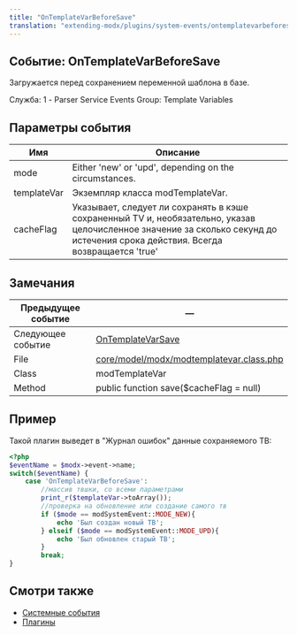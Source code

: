 ```yaml
---
title: "OnTemplateVarBeforeSave"
translation: "extending-modx/plugins/system-events/ontemplatevarbeforesave"
---
```


## Событие: OnTemplateVarBeforeSave

Загружается перед сохранением переменной шаблона в базе.

Служба: 1 - Parser Service Events
Group: Template Variables

## Параметры события

| Имя         | Описание                                                                                                                                                                        |
| ----------- | ------------------------------------------------------------------------------------------------------------------------------------------------------------------------------- |
| mode        | Either 'new' or 'upd', depending on the circumstances.                                                                                                                          |
| templateVar | Экземпляр класса modTemplateVar.                                                                                                                                                |
| cacheFlag   | Указывает, следует ли сохранять в кэше сохраненный TV и, необязательно, указав целочисленное значение за сколько секунд до истечения срока действия. Всегда возвращается 'true' |

## Замечания

| Предыдущее событие | —                                                                                                                                     |
| ------------------ | -------------------------------------------------------------------------------------------------------------------------------------- |
| Следующее событие  | [OnTemplateVarSave](extending-modx/plugins/system-events/ontemplatevarsave "OnTemplateVarSave")                                        |
| File               | [core/model/modx/modtemplatevar.class.php](https://github.com/modxcms/revolution/blob/master/core/model/modx/modtemplatevar.class.php) |
| Class              | modTemplateVar                                                                                                                         |
| Method             | public function save($cacheFlag = null)                                                                                                |

## Пример

Такой плагин выведет в "Журнал ошибок" данные сохраняемого ТВ:

```php
<?php
$eventName = $modx->event->name;
switch($eventName) {
    case 'OnTemplateVarBeforeSave':
        //массив твшки, со всеми параметрами
        print_r($templateVar->toArray());
        //проверка на обновление или создание самого тв
        if ($mode == modSystemEvent::MODE_NEW){
            echo 'Был создан новый ТВ';
        } elseif ($mode == modSystemEvent::MODE_UPD){
            echo 'Был обновлен старый ТВ';
        }
        break;
}
```

## Смотри также

- [Системные события](extending-modx/plugins/system-events "Системные события")
- [Плагины](extending-modx/plugins "Плагины")
